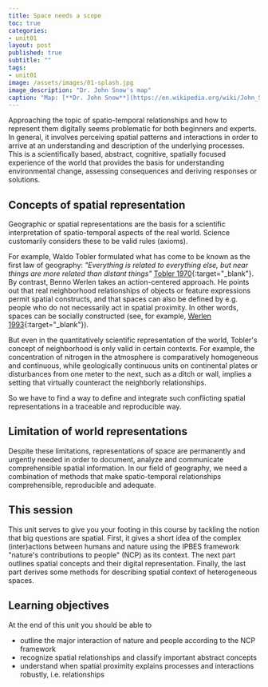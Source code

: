 ```yaml
---
title: Space needs a scope
toc: true
categories:
- unit01
layout: post
published: true
subtitle: ""
tags:
- unit01
image: /assets/images/01-splash.jpg
image_description: "Dr. John Snow's map"
caption: "Map: [**Dr. John Snow**](https://en.wikipedia.org/wiki/John_Snow) [Wellcome Library via wikimedia](https://w.wiki/QtV)"
---
```


Approaching the topic of spatio-temporal relationships and how to represent them digitally seems problematic for both beginners and experts. In general, it involves perceiving spatial patterns and interactions in order to arrive at an understanding and description of the underlying processes. This is a scientifically based, abstract, cognitive, spatially focused experience of the world that provides the basis for understanding environmental change, assessing consequences and deriving responses or solutions.
<!--more-->


## Concepts of spatial representation
Geographic or spatial representations are the basis for a scientific interpretation of spatio-temporal aspects of the real world. Science customarily considers these to be valid rules (axioms). 

For example, Waldo Tobler formulated what has come to be known as the first law of geography: *"Everything is related to everything else, but near things are more related than distant things"* [Tobler 1970](https://www.jstor.org/stable/143141){:target="_blank"}. By contrast, Benno Werlen takes an action-centered approach. He points out that real neighborhood relationships of objects or feature expressions permit spatial constructs, and that spaces can also be defined by e.g. people who do not necessarily act in spatial proximity. In other words, spaces can be socially constructed (see, for example, [Werlen 1993](https://www.erdkunde.uni-bonn.de/archive/1993/gibt-es-eine-geographie-ohne-raum-zum-verhaeltnis-von-traditioneller-geographie-und-zeitgenoessischen-gesellschaften/at_download/attachment){:target="_blank"}).

But even in the quantitatively scientific representation of the world, Tobler's concept of neighborhood is only valid in certain contexts. For example, the concentration of nitrogen in the atmosphere is comparatively homogeneous and continuous, while geologically continuous units on continental plates or disturbances from one meter to the next, such as a ditch or wall, implies a setting that virtually counteract the neighborly relationships.

So we have to find a way to define and integrate such conflicting spatial representations in a traceable and reproducible way.


## Limitation of world representations
Despite these limitations, representations of space are permanently and urgently needed in order to document, analyze and communicate comprehensible spatial information. In our field of geography, we need a combination of methods that make spatio-temporal relationships comprehensible, reproducible and adequate.


## This session
This unit serves to give you your footing in this course by tackling the notion that big questions are spatial. First, it gives a short idea of the complex (inter)actions between humans and nature using the IPBES framework "nature's contributions to people" (NCP) as its context. 
The next part outlines spatial concepts and their digital representation. Finally, the last part derives some methods for describing spatial context of heterogeneous spaces. 

  
## Learning objectives
At the end of this unit you should be able to

* outline the major interaction of nature and people according to the NCP framework
* recognize spatial relationships and classify important abstract concepts
* understand when spatial proximity explains processes and interactions robustly, i.e. relationships
